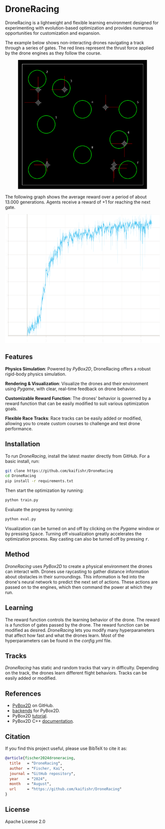 # DroneRacing

DroneRacing is a lightweight and flexible learning environment designed for experimenting with evolution-based optimization and provides numerous opportunities for customization and expansion.

The example below shows non-interacting drones navigating a track through a series of gates. The red lines represent the thrust force applied by the drone engines as they follow the course.

<p align="center">
    <img src="docs/teaser.gif" width="420" height="420"/>
</p>

The following graph shows the average reward over a period of about 13.000 generations. Agents receive a reward of +1 for reaching the next gate.

<p align="center">
    <img src="docs/mean_reward.svg" width="" height="420"/>
</p>

## Features

**Physics Simulation**: Powered by *PyBox2D*, DroneRacing offers a robust rigid-body physics simulation.

**Rendering & Visualization**: Visualize the drones and their environment using *Pygame*, with clear, real-time feedback on drone behavior.

**Customizable Reward Function**: The drones' behavior is governed by a reward function that can be easily modified to suit various optimization goals.

**Flexible Race Tracks**: Race tracks can be easily added or modified, allowing you to create custom courses to challenge and test drone performance.

## Installation

To run *DroneRacing*, install the latest master directly from GitHub. For a basic install, run:

```bash
git clone https://github.com/kaifishr/DroneRacing
cd DroneRacing 
pip install -r requirements.txt
```

Then start the optimization by running:

```bash
python train.py
```

Evaluate the progress by running:

```bash
python eval.py
```

Visualization can be turned on and off by clicking on the *Pygame* window or by pressing <kbd>Space</kbd>. Turning off visualization greatly accelerates the optimization process. Ray casting can also be turned off by pressing <kbd>r</kbd>.

## Method

*DroneRacing* uses *PyBox2D* to create a physical environment the drones can interact with. Drones use raycasting to gather distance information about obstacles in their surroundings. This information is fed into the drone's neural network to predict the next set of actions. These actions are passed on to the engines, which then command the power at which they run.

## Learning

The reward function controls the learning behavior of the drone. The reward is a function of gates passed by the drone. The reward function can be modified as desired. *DroneRacing* lets you modify many hyperparameters that affect how fast and what the drones learn. Most of the hyperparameters can be found in the *config.yml* file.

## Tracks

*DroneRacing* has static and random tracks that vary in difficulty. Depending on the track, the drones learn different flight behaviors. Tracks can be easily added or modified.

## References

- [PyBox2D](https://github.com/pybox2d/pybox2d) on GitHub.
- [backends](https://github.com/pybox2d/pybox2d/tree/master/library/Box2D/examples/backends) for PyBox2D.
- PyBox2D [tutorial](https://github.com/pybox2d/cython-box2d/blob/master/docs/source/getting_started.md).
- PyBox2D C++ [documentation](https://box2d.org/documentation/).

## Citation

If you find this project useful, please use BibTeX to cite it as:

```bibtex
@article{fischer2024droneracing,
  title   = "DroneRacing",
  author  = "Fischer, Kai",
  journal = "GitHub repository",
  year    = "2024",
  month   = "August",
  url     = "https://github.com/kaifishr/DroneRacing"
}
```

## License

Apache License 2.0